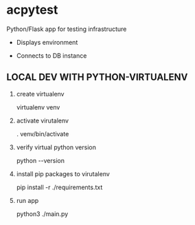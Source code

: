 # acpytest

Python/Flask app for testing infrastructure

* Displays environment

* Connects to DB instance

## LOCAL DEV WITH PYTHON-VIRTUALENV

1. create virtualenv

    virtualenv venv

1. activate virutalenv

    . venv/bin/activate

1. verify virtual python version

    python --version

1. install pip packages to virutalenv

    pip install -r ./requirements.txt

1. run app

    python3 ./main.py

